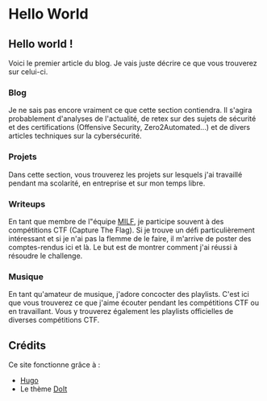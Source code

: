 # Hello World


## Hello world !

Voici le premier article du blog. Je vais juste décrire ce que vous trouverez sur celui-ci.

### Blog
Je ne sais pas encore vraiment ce que cette section contiendra. Il s'agira probablement d'analyses de l'actualité, de retex sur des sujets de sécurité et des certifications (Offensive Security, Zero2Automated...) et de divers articles techniques sur la cybersécurité. 

### Projets
Dans cette section, vous trouverez les projets sur lesquels j'ai travaillé pendant ma scolarité, en entreprise et sur mon temps libre.

### Writeups
En tant que membre de l"équipe [MILF](https://milfctf.com/), je participe souvent à des compétitions CTF (Capture The Flag). Si je trouve un défi particulièrement intéressant et si je n'ai pas la flemme de le faire, il m'arrive de poster des comptes-rendus ici et là. Le but est de montrer comment j'ai réussi à résoudre le challenge. 

### Musique
En tant qu'amateur de musique, j'adore concocter des playlists. C'est ici que vous trouverez ce que j'aime écouter pendant les compétitions CTF ou en travaillant. Vous y trouverez également les playlists officielles de diverses compétitions CTF.

## Crédits
Ce site fonctionne grâce à :
- [Hugo](https://gohugo.io/)
- Le thème [DoIt](https://github.com/HEIGE-PCloud/DoIt)
